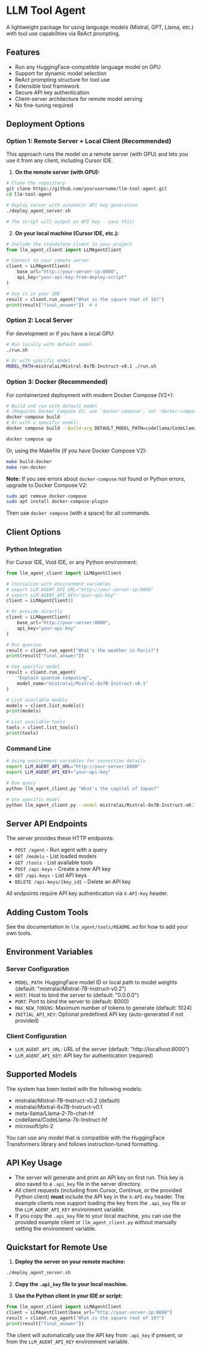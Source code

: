 # LLM Tool Agent

A lightweight package for using language models (Mistral, GPT, Llama, etc.) with tool use capabilities via ReAct prompting.

## Features

- Run any HuggingFace-compatible language model on GPU
- Support for dynamic model selection
- ReAct prompting structure for tool use
- Extensible tool framework
- Secure API key authentication
- Client-server architecture for remote model serving
- No fine-tuning required

## Deployment Options

### Option 1: Remote Server + Local Client (Recommended)

This approach runs the model on a remote server (with GPU) and lets you use it from any client, including Cursor IDE.

1. **On the remote server (with GPU):**

```bash
# Clone the repository
git clone https://github.com/yourusername/llm-tool-agent.git
cd llm-tool-agent

# Deploy server with automatic API key generation
./deploy_agent_server.sh

# The script will output an API key - save this!
```

2. **On your local machine (Cursor IDE, etc.):**

```python
# Include the standalone client in your project
from llm_agent_client import LLMAgentClient

# Connect to your remote server
client = LLMAgentClient(
    base_url="http://your-server-ip:8000",
    api_key="your-api-key-from-deploy-script"
)

# Use it in your IDE
result = client.run_agent("What is the square root of 16?")
print(result["final_answer"])  # 4
```

### Option 2: Local Server

For development or if you have a local GPU:

```bash
# Run locally with default model
./run.sh

# Or with specific model
MODEL_PATH=mistralai/Mixtral-8x7B-Instruct-v0.1 ./run.sh
```

### Option 3: Docker (Recommended)

For containerized deployment with modern Docker Compose (V2+):

```bash
# Build and run with default model
# (Requires Docker Compose V2: use 'docker compose', not 'docker-compose')
docker compose build
# Or with a specific model:
docker compose build --build-arg DEFAULT_MODEL_PATH=codellama/CodeLlama-7b-Instruct-hf

docker compose up
```

Or, using the Makefile (if you have Docker Compose V2):

```bash
make build-docker
make run-docker
```

**Note:** If you see errors about `docker-compose` not found or Python errors, upgrade to Docker Compose V2:

```bash
sudo apt remove docker-compose
sudo apt install docker-compose-plugin
```

Then use `docker compose` (with a space) for all commands.

## Client Options

### Python Integration

For Cursor IDE, Void IDE, or any Python environment:

```python
from llm_agent_client import LLMAgentClient

# Initialize with environment variables
# export LLM_AGENT_API_URL="http://your-server-ip:8000"
# export LLM_AGENT_API_KEY="your-api-key"
client = LLMAgentClient()

# Or provide directly
client = LLMAgentClient(
    base_url="http://your-server:8000",
    api_key="your-api-key"
)

# Run queries
result = client.run_agent("What's the weather in Paris?")
print(result["final_answer"])

# Use specific model
result = client.run_agent(
    "Explain quantum computing", 
    model_name="mistralai/Mixtral-8x7B-Instruct-v0.1"
)

# List available models
models = client.list_models()
print(models)

# List available tools
tools = client.list_tools()
print(tools)
```

### Command Line

```bash
# Using environment variables for connection details
export LLM_AGENT_API_URL="http://your-server:8000"
export LLM_AGENT_API_KEY="your-api-key"

# Run query
python llm_agent_client.py "What's the capital of Japan?"

# Use specific model
python llm_agent_client.py --model mistralai/Mixtral-8x7B-Instruct-v0.1 "Explain quantum computing"
```

## Server API Endpoints

The server provides these HTTP endpoints:

- `POST /agent` - Run agent with a query
- `GET /models` - List loaded models
- `GET /tools` - List available tools
- `POST /api-keys` - Create a new API key
- `GET /api-keys` - List API keys
- `DELETE /api-keys/{key_id}` - Delete an API key

All endpoints require API key authentication via `X-API-Key` header.

## Adding Custom Tools

See the documentation in `llm_agent/tools/README.md` for how to add your own tools.

## Environment Variables

### Server Configuration
- `MODEL_PATH`: HuggingFace model ID or local path to model weights (default: "mistralai/Mistral-7B-Instruct-v0.2")
- `HOST`: Host to bind the server to (default: "0.0.0.0")
- `PORT`: Port to bind the server to (default: 8000)
- `MAX_NEW_TOKENS`: Maximum number of tokens to generate (default: 1024)
- `INITIAL_API_KEY`: Optional predefined API key (auto-generated if not provided)

### Client Configuration
- `LLM_AGENT_API_URL`: URL of the server (default: "http://localhost:8000")
- `LLM_AGENT_API_KEY`: API key for authentication (required)

## Supported Models

The system has been tested with the following models:

- mistralai/Mistral-7B-Instruct-v0.2 (default)
- mistralai/Mixtral-8x7B-Instruct-v0.1
- meta-llama/Llama-2-7b-chat-hf
- codellama/CodeLlama-7b-Instruct-hf
- microsoft/phi-2

You can use any model that is compatible with the HuggingFace Transformers library and follows instruction-tuned formatting.

## API Key Usage

- The server will generate and print an API key on first run. This key is also saved to a `.api_key` file in the server directory.
- All client requests (including from Cursor, Continue, or the provided Python client) **must** include the API key in the `X-API-Key` header. The example clients now support loading the key from the `.api_key` file or the `LLM_AGENT_API_KEY` environment variable.
- If you copy the `.api_key` file to your local machine, you can use the provided example client or `llm_agent_client.py` without manually setting the environment variable.

## Quickstart for Remote Use

1. **Deploy the server on your remote machine:**

```bash
./deploy_agent_server.sh
```

2. **Copy the `.api_key` file to your local machine.**

3. **Use the Python client in your IDE or script:**

```python
from llm_agent_client import LLMAgentClient
client = LLMAgentClient(base_url="http://your-server-ip:8000")
result = client.run_agent("What is the square root of 16?")
print(result["final_answer"])
```

The client will automatically use the API key from `.api_key` if present, or from the `LLM_AGENT_API_KEY` environment variable.